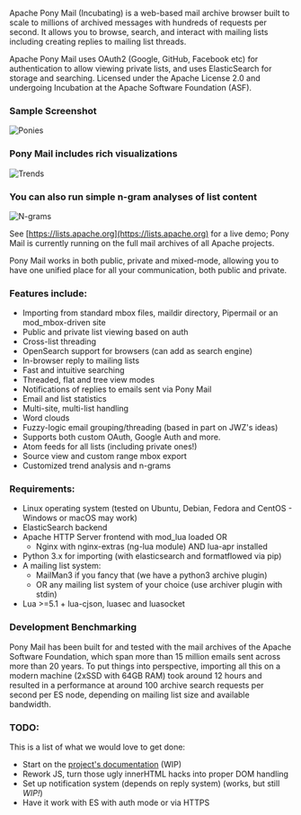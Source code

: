 Apache Pony Mail (Incubating) is a web-based mail archive browser
built to scale to millions of archived messages with hundreds of requests
per second.  It allows you to browse, search, and interact with mailing lists
including creating replies to mailing list threads.

Apache Pony Mail uses OAuth2 (Google, GitHub,
Facebook etc) for authentication to allow viewing private lists, and uses
ElasticSearch for storage and searching.  Licensed under the Apache License 2.0
and undergoing Incubation at the Apache Software Foundation (ASF).

### Sample Screenshot ###
![Ponies](images/demo.png)

### Pony Mail includes rich visualizations ###

![Trends](images/demo_trends.png)

### You can also run simple n-gram analyses of list content ###

![N-grams](images/demo_ngrams.png)

See [https://lists.apache.org](https://lists.apache.org) for a live demo;
Pony Mail is currently running on the full mail archives of all Apache projects.

Pony Mail works in both public, private and mixed-mode, allowing you
to have one unified place for all your communication, both public and
private.


### Features include: ###

* Importing from standard mbox files, maildir directory, Pipermail or an mod_mbox-driven site
* Public and private list viewing based on auth
* Cross-list threading
* OpenSearch support for browsers (can add as search engine)
* In-browser reply to mailing lists
* Fast and intuitive searching
* Threaded, flat and tree view modes
* Notifications of replies to emails sent via Pony Mail
* Email and list statistics
* Multi-site, multi-list handling
* Word clouds
* Fuzzy-logic email grouping/threading (based in part on JWZ's ideas)
* Supports both custom OAuth, Google Auth and more.
* Atom feeds for all lists (including private ones!)
* Source view and custom range mbox export
* Customized trend analysis and n-grams


### Requirements: ###

* Linux operating system (tested on Ubuntu, Debian, Fedora and CentOS - Windows or macOS may work)
* ElasticSearch backend
* Apache HTTP Server frontend with mod_lua loaded OR
    * Nginx with nginx-extras (ng-lua module) AND lua-apr installed
* Python 3.x for importing (with elasticsearch and formatflowed via pip)
* A mailing list system:
    * MailMan3 if you fancy that (we have a python3 archive plugin)
    * OR any mailing list system of your choice (use archiver plugin with stdin)
* Lua >=5.1 + lua-cjson, luasec and luasocket



### Development Benchmarking ###
Pony Mail has been built for and tested with the mail archives of the Apache
Software Foundation, which span more than 15 million emails sent across more
than 20 years. To put things into perspective, importing all this on a modern
machine (2xSSD with 64GB RAM) took around 12 hours and resulted in a performance
at around 100 archive search requests per second per ES node, depending on mailing
list size and available bandwidth.

### TODO: ###
This is a list of what we would love to get done:

* Start on the [project's documentation](https://github.com/apache/incubator-ponymail-site) (WIP)
* Rework JS, turn those ugly innerHTML hacks into proper DOM handling
* Set up notification system (depends on reply system) (works, but still *WIP!*)
* Have it work with ES with auth mode or via HTTPS
